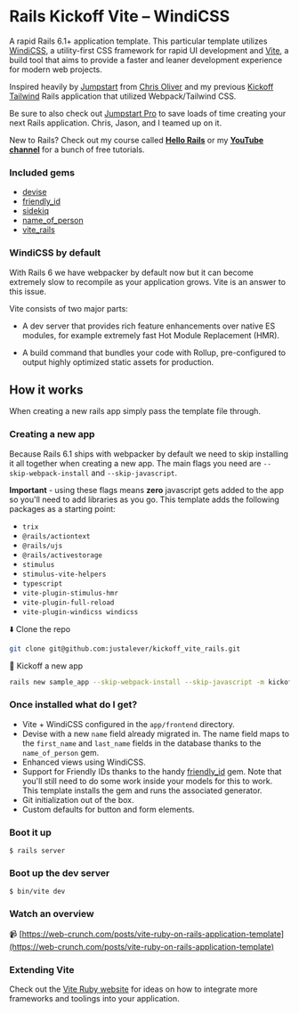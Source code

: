# Rails Kickoff Vite – WindiCSS

A rapid Rails 6.1+ application template. This particular template utilizes [WindiCSS](https://windicss.org/), a utility-first CSS framework for rapid UI development and [Vite](https://vitejs.dev/guide/), a build tool that aims to provide a faster and leaner development experience for modern web projects.

Inspired heavily by [Jumpstart](https://github.com/excid3/jumpstart) from [Chris Oliver](https://twitter.com/excid3/) and my previous [Kickoff Tailwind](https://github.com/justalever/kickoff_tailwind) Rails application that utilized Webpack/Tailwind CSS.

Be sure to also check out [Jumpstart Pro](https://jumpstartrails.com) to save loads of time creating your next Rails application. Chris, Jason, and I teamed up on it.

New to Rails? Check out my course called **[Hello Rails](https://hellorails.io)** or my **[YouTube channel](https://youtube.com/c/webcrunch)** for a bunch of free tutorials.

### Included gems

- [devise](https://github.com/plataformatec/devise)
- [friendly_id](https://github.com/norman/friendly_id)
- [sidekiq](https://github.com/mperham/sidekiq)
- [name_of_person](https://github.com/basecamp/name_of_person)
- [vite_rails](https://vite-ruby.netlify.app/guide/)

### WindiCSS by default

With Rails 6 we have webpacker by default now but it can become extremely slow to recompile as your application grows. Vite is an answer to this issue.

Vite consists of two major parts:

- A dev server that provides rich feature enhancements over native ES modules, for example extremely fast Hot Module Replacement (HMR).

- A build command that bundles your code with Rollup, pre-configured to output highly optimized static assets for production.

## How it works

When creating a new rails app simply pass the template file through.

### Creating a new app

Because Rails 6.1 ships with webpacker by default we need to skip installing it all together when creating a new app. The main flags you need are `--skip-webpack-install` and `--skip-javascript`.

**Important** - using these flags means **zero** javascript gets added to the app so you'll need to add libraries as you go. This template adds the following packages as a starting point:

- `trix`
- `@rails/actiontext`
- `@rails/ujs`
- `@rails/activestorage`
- `stimulus `
- `stimulus-vite-helpers`
- `typescript`
- `vite-plugin-stimulus-hmr`
- `vite-plugin-full-reload`
- `vite-plugin-windicss windicss`

⬇️ Clone the repo

```bash
git clone git@github.com:justalever/kickoff_vite_rails.git
```

🏈 Kickoff a new app

```bash
rails new sample_app --skip-webpack-install --skip-javascript -m kickoff_vite_rails/template.rb
```

### Once installed what do I get?

- Vite + WindiCSS configured in the `app/frontend` directory.
- Devise with a new `name` field already migrated in. The name field maps to the `first_name` and `last_name` fields in the database thanks to the `name_of_person` gem.
- Enhanced views using WindiCSS.
- Support for Friendly IDs thanks to the handy [friendly_id](https://github.com/norman/friendly_id) gem. Note that you'll still need to do some work inside your models for this to work. This template installs the gem and runs the associated generator.
- Git initialization out of the box.
- Custom defaults for button and form elements.

### Boot it up

`$ rails server`

### Boot up the dev server

`$ bin/vite dev`

### Watch an overview

 📹 [https://web-crunch.com/posts/vite-ruby-on-rails-application-template](https://web-crunch.com/posts/vite-ruby-on-rails-application-template)

### Extending Vite

Check out the [Vite Ruby website](https://vite-ruby.netlify.app/) for ideas on how to integrate more frameworks and toolings into your application.
